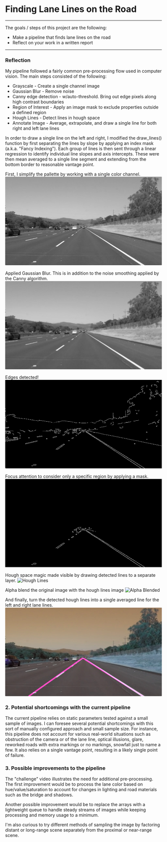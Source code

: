 # **Finding Lane Lines on the Road**

---

The goals / steps of this project are the following:
* Make a pipeline that finds lane lines on the road
* Reflect on your work in a written report

---

### Reflection

My pipeline followed a fairly common pre-processing flow used in computer vision. The main steps consisted of the following:
* Grayscale             - Create a single channel image
* Gaussian Blur         - Remove noise
* Canny edge detection  - w/auto-threshold. Bring out edge pixels along high contrast boundaries
* Region of Interest    - Apply an image mask to exclude properties outside a defined region
* Hough Lines           - Detect lines in hough space
* Annotate Image        - Average, extrapolate, and draw a single line for both right and left lane lines

In order to draw a single line on the left and right, I modified the draw_lines() function by first separating the lines by slope by applying an index mask (a.k.a. "Fancy Indexing"). Each group of lines is then sent through a linear regression to identify individual line slopes and axis intercepts. These were then mean averaged to a single line segment and extending from the bottom border to reasonable vantage point.


First, I simplify the pallette by working with a single color channel.
![Grayscale](test_images_output/gray.png)

Applied Gaussian Blur. This is in addition to the noise smoothing applied by the Canny algorithm.
![Blurred](test_images_output/blur_gray.png)

Edges detected!
![Canny](test_images_output/edges.png)

Focus attention to consider only a specific region by applying a mask.
![Region of Interest](test_images_output/masked_edges.png)

Hough space magic made visible by drawing detected lines to a separate layer.
![Hough Lines](test_images_output/hough_lines_img.png)

Alpha blend the original image with the hough lines image
![Alpha Blended](test_images_output/hough_weighted_img.png)

And finally, turn the detected hough lines into a single averaged line for the left and right lane lines.
![Final Result](test_images_output/final_image.png)


### 2. Potential shortcomings with the current pipeline


The current pipeline relies on static parameters tested against a small sample of images. I can foresee several potential shortcomings with this sort of manually configured approach and small sample size. For instance, this pipeline does not account for various real-world situations such as obstruction of the camera or of the lane line, optical illusions, glare, reworked roads with extra markings or no markings, snowfall just to name a few. It also relies on a single vantage point, resulting in a likely single point of failure.


### 3. Possible improvements to the pipeline

The "challenge" video illustrates the need for additional pre-processing. The first improvement would be to process the lane color based on hue/value/saturation to account for changes in lighting and road materials such as the bridge and shadows.

Another possible improvement would be to replace the arrays with a lightweight queue to handle steady streams of images while keeping processing and memory usage to a minimum.

I'm also curious to try different methods of sampling the image by factoring distant or long-range scene separately from the proximal or near-range scene.
